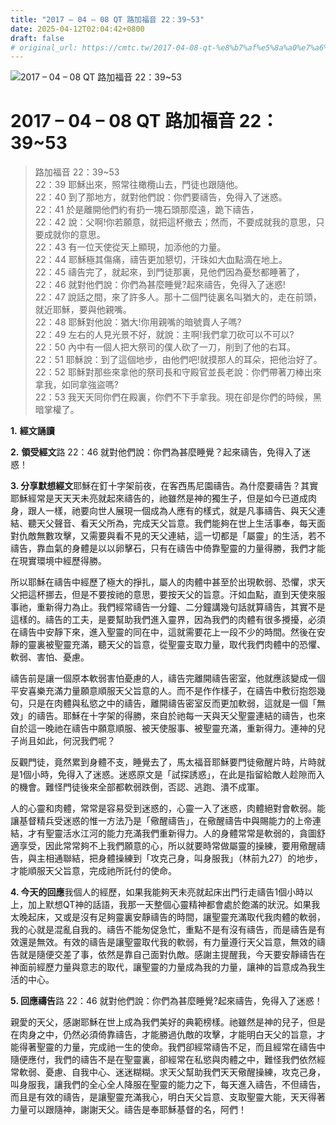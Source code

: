 ```yaml
---
title: "2017 – 04 – 08 QT 路加福音 22：39~53"
date: 2025-04-12T02:04:42+0800
draft: false
# original_url: https://cmtc.tw/2017-04-08-qt-%e8%b7%af%e5%8a%a0%e7%a6%8f%e9%9f%b3-22%ef%bc%9a3953
---
```


![2017 – 04 – 08 QT 路加福音 22：39~53](/images/qt.jpg   "2017 – 04 – 08 QT 路加福音 22：39~53")

# 2017 – 04 – 08 QT 路加福音 22：39~53

> 路加福音 22：39~53  
> 22：39 耶穌出來，照常往橄欖山去，門徒也跟隨他。  
> 22：40 到了那地方，就對他們說：你們要禱告，免得入了迷惑。  
> 22：41 於是離開他們約有扔一塊石頭那麼遠，跪下禱告，  
> 22：42 說：父啊!你若願意，就把這杯撤去；然而，不要成就我的意思，只要成就你的意思。  
> 22：43 有一位天使從天上顯現，加添他的力量。  
> 22：44 耶穌極其傷痛，禱告更加懇切，汗珠如大血點滴在地上。  
> 22：45 禱告完了，就起來，到門徒那裏，見他們因為憂愁都睡著了，  
> 22：46 就對他們說：你們為甚麼睡覺?起來禱告，免得入了迷惑!  
> 22：47 說話之間，來了許多人。那十二個門徒裏名叫猶大的，走在前頭，就近耶穌，要與他親嘴。  
> 22：48 耶穌對他說：猶大!你用親嘴的暗號賣人子嗎?  
> 22：49 左右的人見光景不好，就說：主啊!我們拿刀砍可以不可以?  
> 22：50 內中有一個人把大祭司的僕人砍了一刀，削到了他的右耳。  
> 22：51 耶穌說：到了這個地步，由他們吧!就摸那人的耳朵，把他治好了。  
> 22：52 耶穌對那些來拿他的祭司長和守殿官並長老說：你們帶著刀棒出來拿我，如同拿強盜嗎?  
> 22：53 我天天同你們在殿裏，你們不下手拿我。現在卻是你們的時候，黑暗掌權了。

**1.** **經文誦讀**

**2.** **領受經文**路 22：46 就對他們說：你們為甚麼睡覺？起來禱告，免得入了迷惑！

**3. 分享默想經文**耶穌在釘十字架前夜，在客西馬尼園禱告。為什麼要禱告？其實耶穌經常是天天天未亮就起來禱告的，祂雖然是神的獨生子，但是如今已道成肉身，跟人一樣，祂要向世人展現一個成為人應有的樣式，就是凡事禱告、與天父連結、聽天父聲音、看天父所為，完成天父旨意。我們能夠在世上生活事奉，每天面對仇敵無數攻擊，又需要與看不見的天父連結，這一切都是「屬靈」的生活，若不禱告，靠血氣的身體是以以卵擊石，只有在禱告中倚靠聖靈的力量得勝，我們才能在現實環境中經歷得勝。

所以耶穌在禱告中經歷了極大的掙扎，屬人的肉體中甚至於出現軟弱、恐懼，求天父把這杯挪去，但是不要按祂的意思，要按天父的旨意。汗如血點，直到天使來服事祂，重新得力為止。我們經常禱告一分鐘、二分鐘講幾句話就算禱告，其實不是這樣的。禱告的工夫，是要幫助我們進入靈界，因為我們的肉體有很多攪擾，必須在禱告中安靜下來，進入聖靈的同在中，這就需要花上一段不少的時間。然後在安靜的靈裏被聖靈充滿，聽天父的旨意，從聖靈支取力量，取代我們肉體中的恐懼、軟弱、害怕、憂慮。

禱告前是讓一個原本軟弱害怕憂慮的人，禱告完離開禱告密室，他就應該變成一個平安喜樂充滿力量願意順服天父旨意的人。而不是作作樣子，在禱告中敷衍抱怨幾句，只是在肉體與私慾之中的禱告，離開禱告密室反而更加軟弱，這就是一個「無效」的禱告。耶穌在十字架的得勝，來自於祂每一天與天父聖靈連結的禱告，也來自於這一晚祂在禱告中願意順服、被天使服事、被聖靈充滿，重新得力。連神的兒子尚且如此，何況我們呢？

反觀門徒，竟然累到身體不支，睡覺去了，馬太福音耶穌要門徒儆醒片時，片時就是1個小時，免得入了迷惑。迷惑原文是「試探誘惑」，在此是指留給敵人趁隙而入的機會。難怪門徒後來全部都軟弱跌倒，否認、逃跑、潰不成軍。

人的心靈和肉體，常常是容易受到迷惑的，心靈一入了迷惑，肉體絕對會軟弱。能讓基督精兵受迷惑的惟一方法乃是「儆醒禱告」，在儆醒禱告中與賜能力的上帝連結，才有聖靈活水江河的能力充滿我們重新得力。人的身體常常是軟弱的，貪圖舒適享受，因此常常夠不上我們願意的心，所以就要時常做屬靈的操練，要用儆醒禱告，與主相通聯結，把身體操練到「攻克己身，叫身服我」（林前九27）的地步，才能順服天父旨意，完成祂所託付的使命。

**4. 今天的回應**我個人的經歷，如果我能夠天未亮就起床出門行走禱告1個小時以上，加上默想QT神的話語，我那一天整個心靈精神都會處於飽滿的狀況。如果我太晚起床，又或是沒有足夠靈裏安靜禱告的時間，讓聖靈充滿取代我肉體的軟弱，我的心就是混亂自我的。禱告不能匆促急忙，重點不是有沒有禱告，而是禱告是有效還是無效。有效的禱告是讓聖靈取代我的軟弱，有力量遵行天父旨意，無效的禱告就是隨便交差了事，依然是靠自己面對仇敵。感謝主提醒我，今天要安靜禱告在神面前經歷力量與意志的取代，讓聖靈的力量成為我的力量，讓神的旨意成為我生活的中心。

**5. 回應禱告**路 22：46 就對他們說：你們為甚麼睡覺?起來禱告，免得入了迷惑！

親愛的天父，感謝耶穌在世上成為我們美好的典範榜樣。祂雖然是神的兒子，但是在肉身之中，仍然必須倚靠禱告，才能勝過仇敵的攻擊，才能明白天父的旨意，才能得著聖靈的力量，完成祂一生的使命。我們卻經常禱告不足，而且經常在禱告中隨便應付，我們的禱告不是在聖靈裏，卻經常在私慾與肉體之中，難怪我們依然經常軟弱、憂慮、自我中心、迷迷糊糊。求天父幫助我們天天儆醒操練，攻克己身，叫身服我，讓我們的全心全人降服在聖靈的能力之下，每天進入禱告，不但禱告，而且是有效的禱告，是讓聖靈充滿我心，明白天父旨意、支取聖靈大能，天天得著力量可以跟隨神，謝謝天父。禱告是奉耶穌基督的名，阿們！
